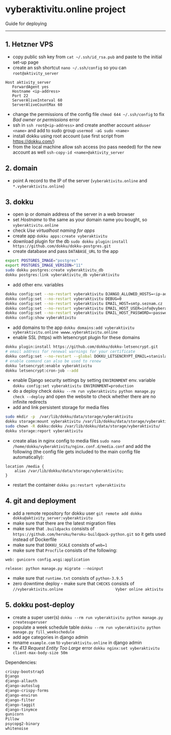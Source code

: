# vyberaktivitu.online project

Guide for deploying
___________________
## 1. Hetzner VPS
- copy public ssh key from `cat ~/.ssh/id_rsa.pub` and paste to the initial set-up page
- create an ssh shortcut `nano ~/.ssh/config` so you can `root@aktivity_server`
```
Host aktivity_server
   ForwardAgent yes
   Hostname <ip-address>
   Port 22
   ServerAliveInterval 60
   ServerAliveCountMax 60
```
- change the permissions of the config file `chmod 644 ~/.ssh/config` to fix _Bad owner or permissions_ error
- ssh in `ssh root@<ip-address>` and create another account `adduser <name>` 
   and add to sudo group `usermod -aG sudo <name>`
- install dokku using root account (use first script from https://dokku.com/)
- from the local machine allow ssh access (no pass needed) for the new account as well 
 `ssh-copy-id <name>@aktivity_server`
## 2. domain
 - point A record to the IP of the server (`vyberaktivitu.online` and `*.vyberaktivitu.online`)
## 3. dokku
 - open ip or domain address of the server in a web browser
 - set _Hostname_ to the same as your domain name you bought, so `vyberaktivitu.online`
 - check _Use virtualhost naming for apps_
 - create app `dokku apps:create vyberaktivitu`
 - download plugin for the db `sudo dokku plugin:install https://github.com/dokku/dokku-postgres.git`
 - create database and pass `DATABASE_URL` to the app
 ```bash
export POSTGRES_IMAGE="postgres"
export POSTGRES_IMAGE_VERSION="11"
sudo dokku postgres:create vyberaktivitu_db
dokku postgres:link vyberaktivitu_db vyberaktivitu
```
 - add other env. variables
```bash
dokku config:set --no-restart vyberaktivitu DJANGO_ALLOWED_HOSTS=<ip-address>,vyberaktivitu.online,www.vyberaktivitu.online
dokku config:set --no-restart vyberaktivitu DEBUG=0
dokku config:set --no-restart vyberaktivitu EMAIL_HOST=smtp.seznam.cz
dokku config:set --no-restart vyberaktivitu EMAIL_HOST_USER=info@vyberaktivitu.online
dokku config:set --no-restart vyberaktivitu EMAIL_HOST_PASSWORD=<password>
dokku config:show vyberaktivitu
```
 - add domains to the app `dokku domains:add vyberaktivitu vyberaktivitu.online wwww.vyberaktivitu.online`
 - enable SSL (https) with letsencrypt plugin for these domains
```bash
dokku plugin:install https://github.com/dokku/dokku-letsencrypt.git
# email address for renewal warnings for your certificate
dokku config:set --no-restart --global DOKKU_LETSENCRYPT_EMAIL=stanislav.matas@gmail.com
# enable command can also be used to renew
dokku letsencrypt:enable vyberaktivitu
dokku letsencrypt:cron-job --add
```  
 - enable Django security settings by setting `ENVIRONMENT` env. variable `dokku config:set vyberaktivitu ENVIRONMENT=production`
 - do a deploy check `dokku --rm run vyberaktivitu python manage.py check --deploy` and open the website to check
 whether there are no infinite redirects
 - add and link persistent storage for media files
 ```bash
sudo mkdir -p  /var/lib/dokku/data/storage/vyberaktivitu
dokku storage:mount vyberaktivitu /var/lib/dokku/data/storage/vyberaktivitu:/app/media
sudo chown -R dokku:dokku /var/lib/dokku/data/storage/vyberaktivitu/
dokku storage:report vyberaktivitu
 ```
- create alias in nginx config to media files `sudo nano /home/dokku/vyberaktivitu/nginx.conf.d/media.conf` and add 
 the following (the config file gets included to the main config file automatically):
```
location /media {
    alias /var/lib/dokku/data/storage/vyberaktivitu;
}
```
- restart the container `dokku ps:restart vyberaktivitu`
## 4. git and deployment
- add a remote repository for dokku user `git remote add dokku dokku@aktivity_server:vyberaktivitu`
- make sure that there are the latest migration files
- make sure that `.buildpacks` consists of `https://github.com/heroku/heroku-buildpack-python.git` so it gets used instead of Dockerfile 
- make sure that `DOKKU_SCALE` consists of `web=1`
- make sure that `Procfile` consists of the following:
```
web: gunicorn config.wsgi:application

release: python manage.py migrate --noinput 
```
- make sure that `runtime.txt` consists of `python-3.9.5`
- zero downtime deploy - make sure that `CHECKS` consists of `//vyberaktivitu.online                       Vyber online aktivitu`
## 5. dokku post-deploy
- create a super user(s) `dokku --rm run vyberaktivitu python manage.py createsuperuser`
- populate a week schedule table `dokku --rm run vyberaktivitu python manage.py fill_weekschedule`
- add age categories in django admin  
- rename `example.com` to `vyberaktivitu.online` in django admin
- fix _413 Request Entity Too Large_ error `dokku nginx:set vyberaktivitu client-max-body-size 50m`

Dependencies:
```requirements.txt
crispy-bootstrap5
Django
django-allauth
django-autoslug
django-crispy-forms
django-environ
django-filter
django-taggit
django-tinymce
gunicorn
Pillow
psycopg2-binary
whitenoise
```